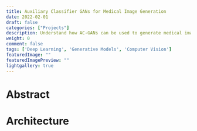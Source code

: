 ```yaml
---
title: Auxiliary Classifier GANs for Medical Image Generation
date: 2022-02-01
draft: false
categories: ["Projects"]
description: Understand how AC-GANs can be used to generate medical images
weight: 0
comment: false
tags: ['Deep Learning', 'Generative Models', 'Computer Vision']
featuredImage: ""
featuredImagePreview: ""
lightgallery: true
---
```


# Abstract
# Architecture